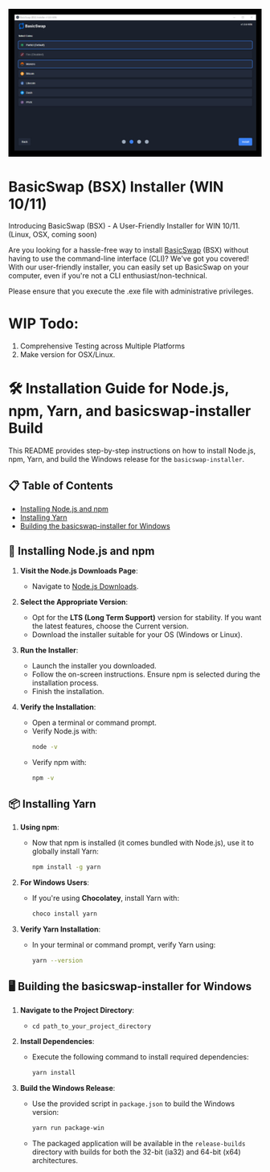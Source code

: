 ![BasicswapDEX Preview](.github-readme/basicswap_header_v1.0.6-WIN.jpg)

# BasicSwap (BSX) Installer (WIN 10/11)

Introducing BasicSwap (BSX) - A User-Friendly Installer for WIN 10/11. (Linux, OSX, coming soon)

Are you looking for a hassle-free way to install [BasicSwap](https://basicswapdex.com) (BSX) without having to use the command-line interface (CLI)? We've got you covered! With our user-friendly installer, you can easily set up BasicSwap on your computer, even if you're not a CLI enthusiast/non-technical. 

Please ensure that you execute the .exe file with administrative privileges.

# WIP Todo:
1. Comprehensive Testing across Multiple Platforms
2. Make version for OSX/Linux. 

# 🛠 Installation Guide for Node.js, npm, Yarn, and basicswap-installer Build

This README provides step-by-step instructions on how to install Node.js, npm, Yarn, and build the Windows release for the `basicswap-installer`.

## 📋 Table of Contents

- [Installing Node.js and npm](#installing-nodejs-and-npm)
- [Installing Yarn](#installing-yarn)
- [Building the basicswap-installer for Windows](#building-the-basicswap-installer-for-windows)

## 🚀 Installing Node.js and npm

1. **Visit the Node.js Downloads Page**:
   - Navigate to [Node.js Downloads](https://nodejs.org/en/download/).

2. **Select the Appropriate Version**:
   - Opt for the **LTS (Long Term Support)** version for stability. If you want the latest features, choose the Current version.
   - Download the installer suitable for your OS (Windows or Linux).

3. **Run the Installer**:
   - Launch the installer you downloaded.
   - Follow the on-screen instructions. Ensure npm is selected during the installation process.
   - Finish the installation.

4. **Verify the Installation**:
   - Open a terminal or command prompt.
   - Verify Node.js with: 
     ```bash
     node -v
     ```
   - Verify npm with:
     ```bash
     npm -v
     ```

## 📦 Installing Yarn

1. **Using npm**:
   - Now that npm is installed (it comes bundled with Node.js), use it to globally install Yarn:
     ```bash
     npm install -g yarn
     ```

2. **For Windows Users**:
   - If you're using **Chocolatey**, install Yarn with:
     ```bash
     choco install yarn
     ```

4. **Verify Yarn Installation**:
   - In your terminal or command prompt, verify Yarn using:
     ```bash
     yarn --version
     ```

## 🖥 Building the basicswap-installer for Windows

1. **Navigate to the Project Directory**:
   - `cd path_to_your_project_directory`

2. **Install Dependencies**:
   - Execute the following command to install required dependencies:
     ```bash
     yarn install
     ```

3. **Build the Windows Release**:
   - Use the provided script in `package.json` to build the Windows version:
     ```bash
     yarn run package-win
     ```
   - The packaged application will be available in the `release-builds` directory with builds for both the 32-bit (ia32) and 64-bit (x64) architectures.
